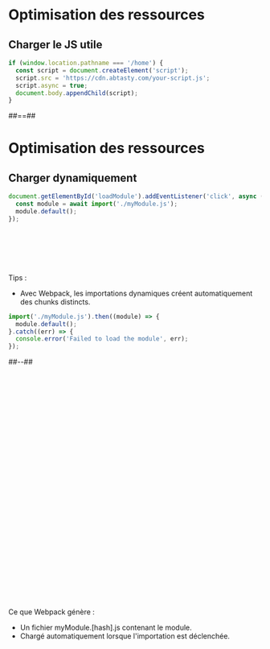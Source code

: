 <!-- .slide: class="two-column with-code" -->

# Optimisation des ressources

## Charger le JS utile

```js
if (window.location.pathname === '/home') {
  const script = document.createElement('script');
  script.src = 'https://cdn.abtasty.com/your-script.js';
  script.async = true;
  document.body.appendChild(script);
}
```

<!-- .element: class="fragment" data-fragment-index="1"-->

##==##

<!-- .slide: class="two-column with-code" -->

# Optimisation des ressources

## Charger dynamiquement

```js
document.getElementById('loadModule').addEventListener('click', async () => {
  const module = await import('./myModule.js');
  module.default();
});
```

<!-- .element: class="fragment" data-fragment-index="1"-->

<div style="margin-top: 100px;">

Tips :

- Avec Webpack, les importations dynamiques créent automatiquement des chunks distincts.

```js
import('./myModule.js').then((module) => {
  module.default();
}.catch((err) => {
  console.error('Failed to load the module', err);
});
```

</div>

<!-- .element: class="fragment" data-fragment-index="2"-->

##--##

<div style="margin-top: 480px;">

Ce que Webpack génère :

- Un fichier myModule.[hash].js contenant le module.
- Chargé automatiquement lorsque l'importation est déclenchée.

</div>

<!-- .element: class="fragment" data-fragment-index="3"-->
